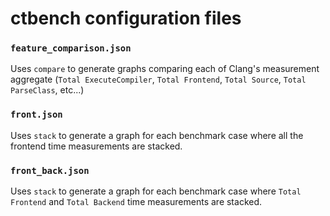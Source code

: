 # ctbench configuration files

### `feature_comparison.json`

Uses `compare` to generate graphs comparing each of Clang's measurement
aggregate (`Total ExecuteCompiler`, `Total Frontend`, `Total Source`,
`Total ParseClass`, etc...)

### `front.json`

Uses `stack` to generate a graph for each benchmark case where all the frontend
time measurements are stacked.

### `front_back.json`

Uses `stack` to generate a graph for each benchmark case where `Total Frontend`
and `Total Backend` time measurements are stacked.
